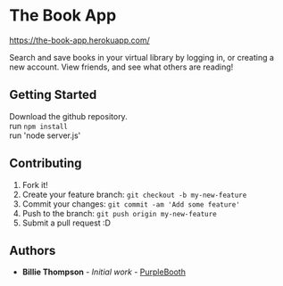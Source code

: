 # The Book App
https://the-book-app.herokuapp.com/

Search and save books in your virtual library by logging in, or creating a new account. View friends, and see what others are reading!

## Getting Started

Download the github repository.
<br />
run `npm install`
<br />
run 'node server.js'

## Contributing
1. Fork it!
2. Create your feature branch: `git checkout -b my-new-feature`
3. Commit your changes: `git commit -am 'Add some feature'`
4. Push to the branch: `git push origin my-new-feature`
5. Submit a pull request :D

## Authors

* **Billie Thompson** - *Initial work* - [PurpleBooth](https://github.com/PurpleBooth)
